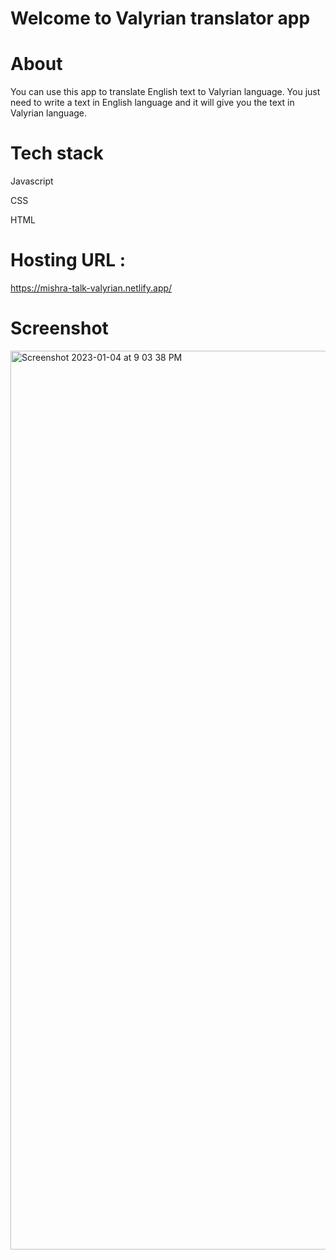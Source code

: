 # Welcome to Valyrian translator app

# About

You can use this app to translate English text to Valyrian language. You just need to write a text in English language and it will give you the text in Valyrian language.

# Tech stack

Javascript

CSS

HTML

# Hosting URL :

https://mishra-talk-valyrian.netlify.app/

# Screenshot

<img width="1438" alt="Screenshot 2023-01-04 at 9 03 38 PM" src="https://user-images.githubusercontent.com/39798790/210591273-06b835f5-eea4-4ab3-a758-d6fb34538d71.png">
